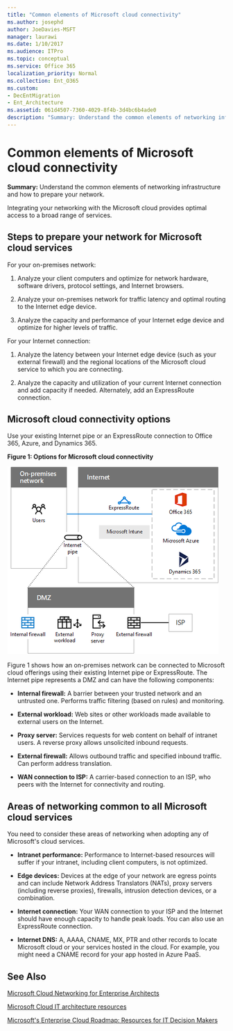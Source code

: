 ```yaml
---
title: "Common elements of Microsoft cloud connectivity"
ms.author: josephd
author: JoeDavies-MSFT
manager: laurawi
ms.date: 1/10/2017
ms.audience: ITPro
ms.topic: conceptual
ms.service: Office 365
localization_priority: Normal
ms.collection: Ent_O365
ms.custom:
- DecEntMigration
- Ent_Architecture
ms.assetid: 061d4507-7360-4029-8f4b-3d4bc6b4ade0
description: "Summary: Understand the common elements of networking infrastructure and how to prepare your network."
---
```


# Common elements of Microsoft cloud connectivity

 **Summary:** Understand the common elements of networking infrastructure and how to prepare your network.
  
Integrating your networking with the Microsoft cloud provides optimal access to a broad range of services.
  
## Steps to prepare your network for Microsoft cloud services
<a name="steps"> </a>

For your on-premises network:
  
1. Analyze your client computers and optimize for network hardware, software drivers, protocol settings, and Internet browsers.
    
2. Analyze your on-premises network for traffic latency and optimal routing to the Internet edge device.
    
3. Analyze the capacity and performance of your Internet edge device and optimize for higher levels of traffic.
    
For your Internet connection:
  
1. Analyze the latency between your Internet edge device (such as your external firewall) and the regional locations of the Microsoft cloud service to which you are connecting.
    
2. Analyze the capacity and utilization of your current Internet connection and add capacity if needed. Alternately, add an ExpressRoute connection.
    
## Microsoft cloud connectivity options
<a name="steps"> </a>

Use your existing Internet pipe or an ExpressRoute connection to Office 365, Azure, and Dynamics 365.
  
**Figure 1: Options for Microsoft cloud connectivity**

![Figure 1:  Options for Microsoft cloud connectivity](images/Network_Poster/CommonElements.png)

  
Figure 1 shows how an on-premises network can be connected to Microsoft cloud offerings using their existing Internet pipe or ExpressRoute. The Internet pipe represents a DMZ and can have the following components:
  
- **Internal firewall:** A barrier between your trusted network and an untrusted one. Performs traffic filtering (based on rules) and monitoring.
    
- **External workload:** Web sites or other workloads made available to external users on the Internet.
    
- **Proxy server:** Services requests for web content on behalf of intranet users. A reverse proxy allows unsolicited inbound requests.
    
- **External firewall:** Allows outbound traffic and specified inbound traffic. Can perform address translation.
    
- **WAN connection to ISP:** A carrier-based connection to an ISP, who peers with the Internet for connectivity and routing.
    
## Areas of networking common to all Microsoft cloud services
<a name="steps"> </a>

You need to consider these areas of networking when adopting any of Microsoft's cloud services.
  
- **Intranet performance:** Performance to Internet-based resources will suffer if your intranet, including client computers, is not optimized.
    
- **Edge devices:** Devices at the edge of your network are egress points and can include Network Address Translators (NATs), proxy servers (including reverse proxies), firewalls, intrusion detection devices, or a combination.
    
- **Internet connection:** Your WAN connection to your ISP and the Internet should have enough capacity to handle peak loads. You can also use an ExpressRoute connection.
    
- **Internet DNS:** A, AAAA, CNAME, MX, PTR and other records to locate Microsoft cloud or your services hosted in the cloud. For example, you might need a CNAME record for your app hosted in Azure PaaS.
    
## See Also

<a name="steps"> </a>

[Microsoft Cloud Networking for Enterprise Architects](microsoft-cloud-networking-for-enterprise-architects.md)
  
[Microsoft Cloud IT architecture resources](microsoft-cloud-it-architecture-resources.md)

[Microsoft's Enterprise Cloud Roadmap: Resources for IT Decision Makers](https://sway.com/FJ2xsyWtkJc2taRD)

#### 

